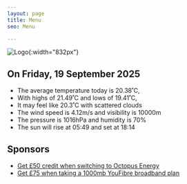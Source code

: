 ```yaml
---
layout: page
title: Menu
seo: Menu

---
```


![Logo](/images/logo.jpg){:width="832px"}

<!-- weather_marker starts -->
## On Friday, 19 September 2025

- The average temperature today is 20.38˚C,
- With highs of 21.49˚C and lows of 19.41˚C,
- It may feel like 20.3˚C with scattered clouds
- The wind speed is 4.12m/s and visibility is 10000m
- The pressure is 1016hPa and humidity is 70%
- The sun will rise at 05:49 and set at 18:14

<!-- weather_marker ends -->

## Sponsors

- [Get £50 credit when switching to Octopus Energy](https://bit.ly/3oD1nnS)
- [Get £75 when taking a 1000mb YouFibre broadband plan](https://aklam.io/91zWhU?)
